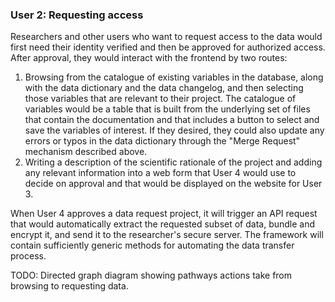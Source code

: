 ### User 2: Requesting access

Researchers and other users who want to request access to the data would
first need their identity verified and then be approved for authorized
access. After approval, they would interact with the frontend by two
routes:

1.  Browsing from the catalogue of existing variables in the database,
    along with the data dictionary and the data changelog, and then
    selecting those variables that are relevant to their project. The
    catalogue of variables would be a table that is built from the
    underlying set of files that contain the documentation and that
    includes a button to select and save the variables of interest. If
    they desired, they could also update any errors or typos in the data
    dictionary through the "Merge Request" mechanism described above.
2.  Writing a description of the scientific rationale of the project and
    adding any relevant information into a web form that User 4 would
    use to decide on approval and that would be displayed on the website
    for User 3.

When User 4 approves a data request project, it will trigger an API
request that would automatically extract the requested subset of data,
bundle and encrypt it, and send it to the researcher's secure server.
The framework will contain sufficiently generic methods for automating
the data transfer process.

TODO: Directed graph diagram showing pathways actions take from browsing
to requesting data.

